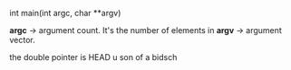 int main(int argc, char **argv)

**argc** -> argument count. It's the number of elements in **argv** -> argument vector.

the double pointer is HEAD u son of a bidsch
